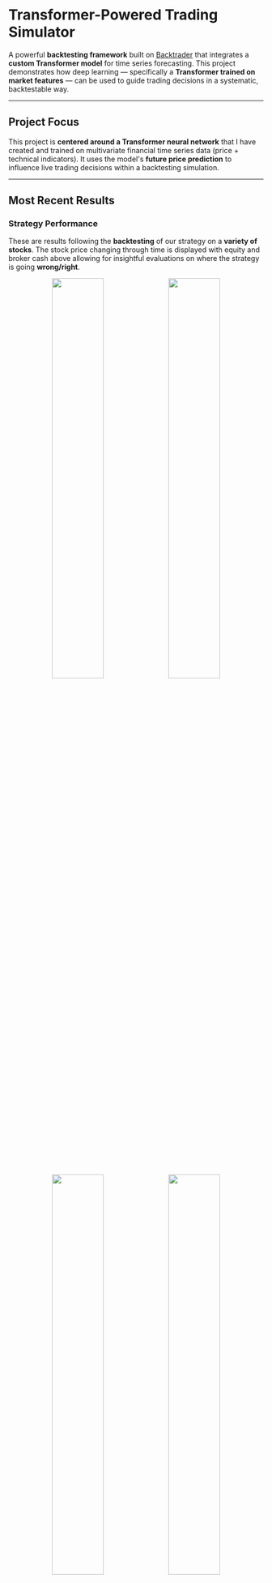 # Transformer-Powered Trading Simulator

A powerful **backtesting framework** built on [Backtrader](https://www.backtrader.com/) that integrates a **custom Transformer model** for time series forecasting. This project demonstrates how deep learning — specifically a **Transformer trained on market features** — can be used to guide trading decisions in a systematic, backtestable way.

---

## Project Focus

This project is **centered around a Transformer neural network** that I have created and trained on multivariate financial time series data (price + technical indicators). It uses the model's **future price prediction** to influence live trading decisions within a backtesting simulation.

---

## Most Recent Results


### Strategy Performance


These are results following the **backtesting** of our strategy on a **variety of stocks**. The stock price changing through time is displayed with equity and broker cash above allowing for insightful evaluations on where the strategy is going **wrong/right**. 


<p align="center">
  <img src="Results/Results2/BX_Strategy.png" width="45%" />
  <img src="Results/Results2/KDP_Strategy.png" width="45%" />
</p>

<p align="center">
  <img src="Results/Results2/PEP_Strategy.png" width="45%" />
  <img src="Results/Results2/ASML_Strategy.png" width="45%" />
</p>

<p align="center">
  <img src="Results/Results2/UNH_Strategy.png" width="60%" />
</p>

**BX** – Total return of **+70.81%** with a Sharpe ratio of **0.31**. A solid performance, though risk-adjusted returns that are modest.  
**KDP** – Total return of **+70.31%** with a Sharpe ratio of **0.71**, shows better risk-adjusted performance compared to BX.

**PEP** – Total return of **+85.07%**, Sharpe ratio **0.43**. Steady growth with moderate risk-adjusted returns.  
**ASML** – Total return of **+182.14%** with a Sharpe ratio of **0.62**. Strong absolute performance but with higher volatility compared to lower-risk names. 

**UNH** – Standout performer with a **+512.22%** total return and Sharpe ratio **0.95**. Exceptional growth and strong risk-adjusted returns.

---

### Equity Curves


These are the equity curves of the following result in a much more clear format in order to evaluate the **smoothness** without over optimising the smoothness to detriment. 


<p align="center">
  <img src="Results/Results2/BX_Equity_Curve.png" width="45%" />
  <img src="Results/Results2/KDP_Equity_Curve.png" width="45%" />
</p>

<p align="center">
  <img src="Results/Results2/PEP_Equity_Curve.png" width="45%" />
  <img src="Results/Results2/KDP_Equity_Curve.png" width="45%" />
</p>

<p align="center">
  <img src="Results/Results2/UNH_Equity_Curve.png" width="60%" />
</p>

**BX** – Max drawdown of **18.36%**, win rate **65.91%**, profit factor **2.69** – healthy trade consistency with manageable risk.  
**KDP** – Only **9.67%** drawdown, win rate **82.61%**, profit factor **6.35** – extremely low risk profile with strong trade efficiency.

**PEP** – Max drawdown of **25.91%**, win rate **65.91%**, profit factor **2.82** – stable but with slightly higher risk exposure.  
**ASML** – Max drawdown of **37.46%**, win rate **78.38%**, profit factor **3.53** – impressive returns but at the cost of deeper drawdowns and increased volatility.

**UNH** – Max drawdown of **27.39%**, win rate **92.86%**, profit factor **11.70** – great consistency and profit quality despite higher peak-to-trough declines.

**Conclusions**  
- **UNH** was the standout performer, with over **500% total return**, a **92% win rate**, and exceptionally high **profit factor**.  
- **KDP** had the lowest drawdown (under 10%), making it attractive for low-volatility portfolios.  
- **ASML** delivered strong absolute returns but faced the highest drawdowns, implying higher risk.  
- **PEP** and **BX** had moderate returns with balanced risk metrics.  

---

### Multi-Stock Comparisons

<p align="center">
  <img src="Results/Results2/trade_distributions.png" width="90%" />
</p>

We can see by these distributions that the strategy tends to go with **shorter (20-30) day trades** which matches how the model predicts only 5 days in advanced and hence only thinks short term for trades, this means we see it can adapt to changes in prices made in that time range and hence best suited to **less choppy stocks** as it can take advantage of the upward momentum and determine when to go short with its trades. This is reflected on these short snappy wins by most wins being **small but frequent winners**, this can be improved by decreasing the amount of larger losses we suffer.

<p align="center">
  <img src="Results/Results2/returns_by_symbol.png" width="48%" />
  <img src="Results/Results2/risk_reward.png" width="48%" />
</p>

As for returns we notice all are matching the normal distribution we saw previously and with a few outliers but on general it is a very nice and **compressed spread** of returns that win. This is reflected in the Risk-Reward where the risk is mostly corrolated to the reward where we have adopted a less risky approach. 

<p align="center">
  <img src="Results/Results2/performance_comparison.png" width="50%" />
</p>

This reflects the general **positive results** of the strategy that show the model to be effectively understanding and on general performing with **consistency**. 


## Strategy: `RsiEmaStrategy`

This strategy is a **hybrid of deep learning and technical analysis**:

- Uses RSI + EMA for signal confirmation
- The core decision logic is driven by my **Transformer model** trained to predict the `close` price based on a feature-rich window of past data
- Trades are only triggered when both the **Transformer prediction** and traditional indicators align

### Input Features to Transformer:
- `close`
- `volume_zscore`, `rsi`, `macd`, `overnight_gap`, `return_lag_1`, `return_lag_3`, `return_lag_5`, `volatility`

### New Input Features to Transformer:
- `close`
- `high`, `low`, `volume`,`adj close`,`P`, `R1`, `R2`, `R3`, `S1`, `S2`, `S3`,`obv`, `volume_zscore`, `rsi`, `macd`,`macds`,`macdh`, `sma`,`lma`,`sema`,`lema`,`overnight_gap`, `return_lag_1`, `return_lag_3`, `return_lag_5`, `volatility`, `SR_K`, `SR_D`, `SR_RSI_K`, `SR_RSI_D`, `ATR`, `HL_PCT`, `PCT_CHG`

### Trigger Logic:

```python
If RSI < 40 and Predicted Close > Current Price * 1.005 → BUY
If RSI > 60 and Predicted Close < Current Price * 0.995 → SELL
```

## Transformer Model Details

### Architecture: Encoder-decoder Transformer

### Trained with:

seq_len = 30

label_len = 10

pred_len = 5

Loss Function: MSE

Framework: PyTorch

Uses multivariate inputs and predicts future close prices

Scaling handled via scaler.pkl

### Previous Analysis

### Calculates:

- Sharpe Ratio
- Max Drawdown
- Win Rate
- Profit Factor
- Avg Risk/Reward
- Total Return

### Previous Performance Metrics 

- Sharpe Ratio: 0.43
- Max Drawdown: 3.63%
- Win Rate: 78.09%
- Profit Factor: 3.43
- Total Return: 95%

![Test One](Results/Results1/Results2.png)




